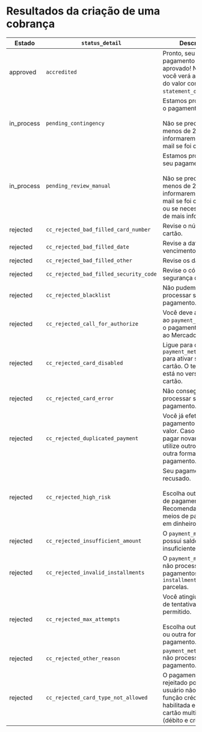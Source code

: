 # Resultados da criação de uma cobrança

| Estado | `status_detail` | Descrição |
| --- | --- | --- |
| approved | `accredited` | Pronto, seu pagamento foi aprovado! No resumo, você verá a cobrança do valor como `statement_descriptor`. |
| in_process | `pending_contingency` | Estamos processando o pagamento.<br/><br/>Não se preocupe, em menos de 2 dias úteis informaremos por e-mail se foi creditado. |
| in_process | `pending_review_manual` | Estamos processando seu pagamento.<br/><br/>Não se preocupe, em menos de 2 dias úteis informaremos por e-mail se foi creditado ou se necessitamos de mais informação. |
| rejected | `cc_rejected_bad_filled_card_number` | Revise o número do cartão. |
| rejected | `cc_rejected_bad_filled_date` | Revise a data de vencimento. |
| rejected | `cc_rejected_bad_filled_other` | Revise os dados. |
| rejected | `cc_rejected_bad_filled_security_code` | Revise o código de segurança do cartão. |
| rejected | `cc_rejected_blacklist` | Não pudemos processar seu pagamento. |
| rejected | `cc_rejected_call_for_authorize` | Você deve autorizar ao `payment_method_id` o pagamento do valor ao Mercado Pago. |
| rejected | `cc_rejected_card_disabled` | Ligue para o `payment_method_id` para ativar seu cartão. O telefone está no verso do seu cartão. |
| rejected | `cc_rejected_card_error` | Não conseguimos processar seu pagamento. |
| rejected | `cc_rejected_duplicated_payment` | Você já efetuou um pagamento com esse valor. Caso precise pagar novamente, utilize outro cartão ou outra forma de pagamento. |
| rejected | `cc_rejected_high_risk` | Seu pagamento foi recusado.<br/><br/>Escolha outra forma de pagamento. Recomendamos meios de pagamento em dinheiro. |
| rejected | `cc_rejected_insufficient_amount` | O `payment_method_id` possui saldo insuficiente. |
| rejected | `cc_rejected_invalid_installments` | O `payment_method_id` não processa pagamentos em `installments` parcelas. |
| rejected | `cc_rejected_max_attempts` | Você atingiu o limite de tentativas permitido.<br/><br/>Escolha outro cartão ou outra forma de pagamento. |
| rejected | `cc_rejected_other_reason` | `payment_method_id` não processa o pagamento. | ----[mlb]----
| rejected |  `cc_rejected_card_type_not_allowed` | O pagamento foi rejeitado porque o usuário não tem a função crédito habilitada em seu cartão multiplo (débito e crédito). | ------------